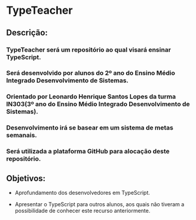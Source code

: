 # TypeTeacher

## Descrição:

### TypeTeacher será um repositório ao qual visará ensinar TypeScript.

### Será desenvolvido por alunos do 2º ano do Ensino Médio Integrado Desenvolvimento de Sistemas.

### Orientado por Leonardo Henrique Santos Lopes da turma IN303(3º ano do Ensino Médio Integrado Desenvolvimento de Sistemas). 

### Desenvolvimento irá se basear em um sistema de metas semanais.

### Será utilizada a plataforma GitHub para alocação deste repositório.

## Objetivos:

+ Aprofundamento dos desenvolvedores em TypeScript.

+ Apresentar o TypeScript para outros alunos, aos quais não tiveram a possibilidade de conhecer este recurso anteriormente.

